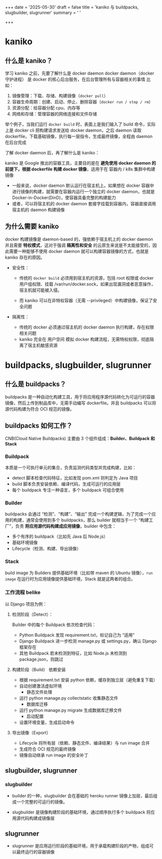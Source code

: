 +++
date = '2025-05-30'
draft = false
title = 'kaniko 与 buildpacks, slugbuilder, slugrunner'
summary = ' '

+++



# kaniko

## 什么是 kaniko？

学习 kaniko 之前，先要了解什么是 docker daemon
docker daemon（docker 守护进程） 是 docker 的核心后台服务，在后台管理所有与容器相关的事情
比如：

1. 镜像管理：下载、存储、构建镜像（`docker pull`）
2. 容器生命周期：创建、启动、停止、删除容器（`docker run / stop / rm`）
3. 资源分配：给容器分配 cpu、内存等
4. 网络和存储：管理容器的网络连接和文件存储

举个例子，当我们运行 `docker build` 时，表面上是我们输入了 build 命令，实际上是 docker cli 把构建请求发送给 docker daemon，之后 daemon 读取 dockerfile，下载基础镜像，执行每一层指令，生成最终镜像，全程由 daemon 在后台完成

了解 docker daemon 后，再了解什么是 kaniko：

kaniko 是 Google 推出的容器工具，主要目的是在 **避免使用 docker daemon 的前提下，根据 dockerfile 构建 docker 镜像**，适用于在 容器内 / k8s 集群中构建镜像

- 一般来说，docker daemon 默认运行在宿主机上。如果想在 docker 容器中进行镜像的构建，就需要在容器内运行一个独立的 docker daemon，也就是 Docker-in-Docker(DinD)，使容器具备完整的构建能力
- 或者，可以将宿主机的 docker daemon 套接字挂载到容器内，容器直接调用宿主机的 daemon 构建镜像

## 为什么需要 kaniko

docker 构建镜像是 daemon-based 的，强依赖于宿主机上的 docker daemon 并且需要 **特权模式**，这对于强调 **隔离性和安全** 的云原生来说是不太能接受的，因此需要一种能够不使用 docker daemon 就可以构建容器镜像的方式，也就是 kaniko 存在的原因。

- 安全性：

  - 传统的 `docker build` 必须用到宿主机的资源，包括 root 权限或 docker 用户组权限、挂载 /var/run/docker.sock，如果出现漏洞或者恶意操作，宿主机就可能被入侵。

  - 而 kaniko 可以在非特权容器（无需 --privileged）中构建镜像，保证了安全问题

- 隔离性：
  - 传统的 docker 必须通过宿主机的 docker daemon 执行构建，存在权限相关问题
  - kaniko 完全在 用户空间 模拟 docker 构建流程，无需特权权限，彻底隔离了宿主机敏感资源

# buildpacks, slugbuilder, slugrunner

## 什么是 buildpacks？

buildpacks 是一种自动化构建工具，用于将应用程序源代码转化为可运行的容器镜像，然后上传到制品库中，无需手动编写 dockerfile。并且 buildpacks 可以将源代码构建为符合 OCI 规范的镜像。

## buildpacks 如何工作？

CNB(Cloud Native Buildpacks) 主要由 3 个组件组成：**Builder、Buildpack 和 Stack**

### Buildpack

本质是一个可执行单元的集合，负责监测代码类型并完成构建，比如：

- detect 脚本检查代码特征，比如发现 pom.xml 则判定为 Java 项目
- build 脚本负责安装依赖、编译代码，生成可运行的应用层
- 每个 buildpack 专注一种语言，多个 buildpack 可组合使用

### Builder

buildpacks 会通过 “检测”、“构建”、“输出” 完成一个构建逻辑，为了完成一个应用的构建，通常会使用到多个 buildpacks，那么 builder 就相当于一个 “构建工厂”，负责 **将应用源代码构建成应用镜像**，builder 中包含：

- 多个有序的 buildpack（比如先 Java 后 Node.js）
- 基础环境镜像
- Lifecycle（检测、构建、导出镜像）

### Stack

build image 为 Builders 提供基础环境（比如带 maven 的 Ubuntu 镜像），`run image` 在运行时为应用镜像提供基础环境，Stack 就是这两者的组合。

### 工作流程 belike

以 Django 项目为例：

1. 检测阶段（Detect）：

   Builder 中的每个 Buildpack 依次检查代码：

   - Python Buildpack 发现 requirement.txt，标记自己为 “适用”
   - Django Buildpack 进一步检测 manage.py 或 settings.py，确认 Django 框架存在
   - 其他 Buildpack 若未检测到特征，比如 Node.js 未检测到 package.json，则跳过 

2. 构建阶段（Build）
   依赖安装

   - 根据 requirement.txt 安装 python 依赖，缓存到独立层（避免重复下载）
   - 自动创建激活虚拟环境
     - 静态文件处理
   - 运行 python manage.py collectstatic 收集静态文件
     - 数据库迁移
   - 运行 python manage.py migrate 生成数据库迁移文件
     - 启动配置
   - 设置环境变量，生成启动命令

3. 导出镜像（Export）

   - Lifecycle 将所有层（依赖、静态文件、编译结果）与 run image 合并
   - 生成符合 OCI 规范的最终镜像
   - 镜像自动继承 run image 的安全补丁

## slugbuilder, slugrunner

### slugbuilder

- builder 的一种，slugbuilder 会在基础的 heroku runner 镜像上加层，最后组成一个完整的可运行的镜像。

- slugbuilder 是镜像构建阶段的基础环境，通过顺序执行多个 buildpack 将应用源代码构建成镜像层


## slugrunner

- slugrunner 是应用运行阶段的基础环境，用于承载构建阶段的产物，组成可以最终运行的容器镜像